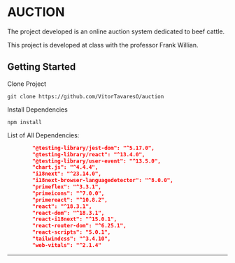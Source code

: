 # AUCTION

The project developed is an online auction system dedicated to beef cattle.

This project is developed at class with the professor Frank Willian.

## Getting Started

Clone Project

```
git clone https://github.com/VitorTavaresO/auction
```

Install Dependencies

```
npm install
```

List of All Dependencies:

```json
        "@testing-library/jest-dom": "^5.17.0",
        "@testing-library/react": "^13.4.0",
        "@testing-library/user-event": "^13.5.0",
        "chart.js": "^4.4.4",
        "i18next": "^23.14.0",
        "i18next-browser-languagedetector": "^8.0.0",
        "primeflex": "^3.3.1",
        "primeicons": "^7.0.0",
        "primereact": "^10.8.2",
        "react": "^18.3.1",
        "react-dom": "^18.3.1",
        "react-i18next": "^15.0.1",
        "react-router-dom": "^6.25.1",
        "react-scripts": "5.0.1",
        "tailwindcss": "^3.4.10",
        "web-vitals": "^2.1.4"
```

---
